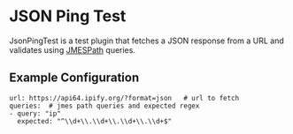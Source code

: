 # JSON Ping Test

JsonPingTest is a test plugin that fetches a JSON response from a URL and validates using [JMESPath](https://jmespath.org/) queries.

## Example Configuration

```
url: https://api64.ipify.org/?format=json   # url to fetch
queries:  # jmes path queries and expected regex
- query: "ip"
  expected: "^\\d+\\.\\d+\\.\\d+\\.\\d+$"
```

